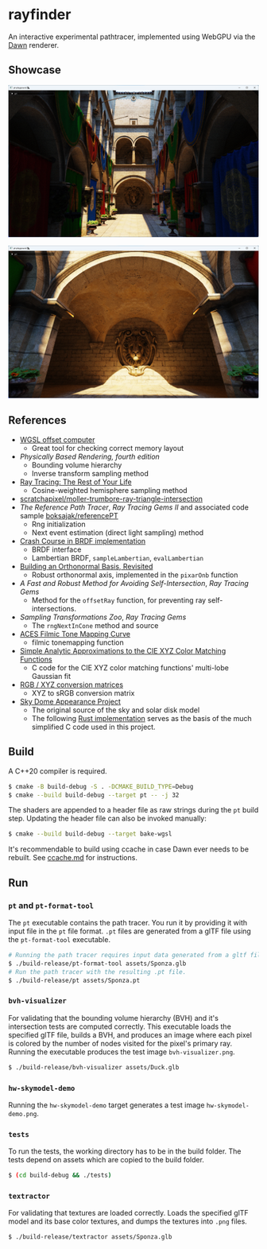 # rayfinder

An interactive experimental pathtracer, implemented using WebGPU via the [Dawn](https://dawn.googlesource.com/dawn) renderer.

## Showcase

![sponza-1](/img/sponza-1.png)

![sponza-2](/img/sponza-2.png)

## References

- [WGSL offset computer](https://webgpufundamentals.org/webgpu/lessons/resources/wgsl-offset-computer.html)
  - Great tool for checking correct memory layout
- _Physically Based Rendering, fourth edition_
  - Bounding volume hierarchy
  - Inverse transform sampling method
- [Ray Tracing: The Rest of Your Life](https://raytracing.github.io/books/RayTracingTheRestOfYourLife.html)
  - Cosine-weighted hemisphere sampling method
- [scratchapixel/moller-trumbore-ray-triangle-intersection](https://www.scratchapixel.com/lessons/3d-basic-rendering/ray-tracing-rendering-a-triangle/moller-trumbore-ray-triangle-intersection.html)
- _The Reference Path Tracer_, _Ray Tracing Gems II_ and associated code sample [boksajak/referencePT](https://github.com/boksajak/referencePT/)
  - Rng initialization
  - Next event estimation (direct light sampling) method
- [Crash Course in BRDF implementation](https://boksajak.github.io/files/CrashCourseBRDF.pdf)
  - BRDF interface
  - Lambertian BRDF, `sampleLambertian`, `evalLambertian` 
- [Building an Orthonormal Basis, Revisited](https://www.jcgt.org/published/0006/01/01/paper-lowres.pdf)
  - Robust orthonormal axis, implemented in the `pixarOnb` function
- _A Fast and Robust Method for Avoiding Self-Intersection_, _Ray Tracing Gems_
  - Method for the `offsetRay` function, for preventing ray self-intersections.
- _Sampling Transformations Zoo_, _Ray Tracing Gems_
  - The `rngNextInCone` method and source
- [ACES Filmic Tone Mapping Curve](https://knarkowicz.wordpress.com/2016/01/06/aces-filmic-tone-mapping-curve/)
  - filmic tonemapping function
- [Simple Analytic Approximations to the CIE XYZ Color Matching Functions](https://jcgt.org/published/0002/02/01/)
  - C code for the CIE XYZ color matching functions' multi-lobe Gaussian fit
- [RGB / XYZ conversion matrices](http://www.brucelindbloom.com/index.html?Eqn_RGB_XYZ_Matrix.html)
  - XYZ to sRGB conversion matrix
- [Sky Dome Appearance Project](https://cgg.mff.cuni.cz/projects/SkylightModelling/)
  - The original source of the sky and solar disk model
  - The following [Rust implementation](https://github.com/phoekz/hw-skymodel) serves as the basis of the much simplified C code used in this project.

## Build

A C++20 compiler is required.

```sh
$ cmake -B build-debug -S . -DCMAKE_BUILD_TYPE=Debug
$ cmake --build build-debug --target pt -- -j 32
```

The shaders are appended to a header file as raw strings during the `pt` build step. Updating the header file can also be invoked manually:

```sh
$ cmake --build build-debug --target bake-wgsl
```

It's recommendable to build using ccache in case Dawn ever needs to be rebuilt. See [ccache.md](notes/ccache.md) for instructions.

## Run

### `pt` and `pt-format-tool`

The `pt` executable contains the path tracer. You run it by providing it with input file in the `pt` file format. `.pt` files are generated from a glTF file using the `pt-format-tool` executable.

```sh
# Running the path tracer requires input data generated from a gltf file.
$ ./build-release/pt-format-tool assets/Sponza.glb
# Run the path tracer with the resulting .pt file.
$ ./build-release/pt assets/Sponza.pt
```

### `bvh-visualizer`

For validating that the bounding volume hierarchy (BVH) and it's intersection tests are computed correctly. This executable loads the specified glTF file, builds a BVH, and produces an image where each pixel is colored by the number of nodes visited for the pixel's primary ray. Running the executable produces the test image `bvh-visualizer.png`.

```sh
$ ./build-release/bvh-visualizer assets/Duck.glb
```

### `hw-skymodel-demo`

Running the `hw-skymodel-demo` target generates a test image `hw-skymodel-demo.png`.

### `tests`

To run the tests, the working directory has to be in the build folder. The tests depend on assets which are copied to the build folder.

```sh
$ (cd build-debug && ./tests)
```

### `textractor`

For validating that textures are loaded correctly. Loads the specified glTF model and its base color textures, and dumps the textures into `.png` files.

```sh
$ ./build-release/textractor assets/Sponza.glb
```
